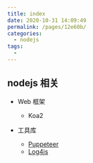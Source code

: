 ```yaml
---
title: index
date: 2020-10-31 14:09:49
permalink: /pages/12e60b/
categories:
  - nodejs
tags:
  - 
---
```

## nodejs 相关

- Web 框架
    - Koa2

- 工具库
    - [Puppeteer](./puppeteer.html)
    - [Log4js](./Log4js.html)